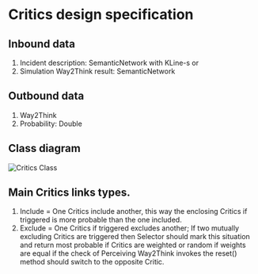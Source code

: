 # Critics design specification

## Inbound data

 1. Incident description: SemanticNetwork with KLine-s or
 1. Simulation Way2Think result: SemanticNetwork

## Outbound data

 1. Way2Think
 1. Probability: Double

## Class diagram

![Critics Class](https://github.com/menta/menta-0.3/raw/master/doc/informal/uml/images/criticClass.png)

## Main Critics links types.

 1. Include = One Critics include another, this way the enclosing Critics if triggered is more probable than the one included.
 1. Exclude = One Critics if triggered excludes another; If two mutually excluding Critics are triggered then Selector should
 mark this situation and return most probable if Critics are weighted or random if weights are equal if the check of
 Perceiving Way2Think invokes the reset() method should switch to the opposite Critic.


